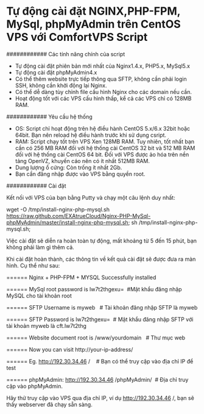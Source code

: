 Tự động cài đặt NGINX,PHP-FPM, MySql, phpMyAdmin trên CentOS VPS với ComfortVPS Script
==========================

############ Các tính năng chính của script

- Tự động cài đặt phiên bản mới nhất của Nginx1.4.x, PHP5.x, MySql5.x
- Tự động cài đặt phpMyAdmin4.x
- Có thể thêm website trực tiếp thông qua SFTP, không cần phải login SSH, không cần khởi động lại Nginx.
- Có thể dễ dàng tùy chỉnh file cấu hình Nginx cho các domain nếu cần.
- Hoạt động tốt với các VPS cấu hình thấp, kể cả các VPS chỉ có 128MB RAM.

############ Yêu cầu hệ thống

 - OS: Script chỉ hoạt động trên hệ điều hành CentOS 5.x/6.x 32bit hoặc 64bit. Bạn nên reload hệ điều hành trước khi sử dụng csript.
 - RAM: Script chạy tốt trên VPS Xen 128MB RAM. Tuy nhiên, tốt nhất bạn cần có 256 MB RAM đối với hệ thống cài CentOS 32 bit và 512 MB RAM đối với hệ thống cài CentOS 64 bit. Đối với VPS được ảo hóa trên nền tảng OpenVZ, khuyến cáo nên có ít nhất 512MB RAM.
 - Dung lượng ổ cứng: Còn trống ít nhất 2Gb.
 - Bạn cần đăng nhập được vào VPS bằng quyền root.

############ Cài đặt

Kết nối với VPS của bạn bằng Putty và chạy một câu lệnh duy nhất:

wget -O /tmp/install-nginx-php-mysql.sh https://raw.github.com/EXAtrueCloud/Nginx-PHP-MySql-phpMyAdmin/master/install-nginx-php-mysql.sh; sh /tmp/install-nginx-php-mysql.sh;

Việc cài đặt sẽ diễn ra hoàn toàn tự động, mất khoảng từ 5 đến 15 phút, bạn không phải làm gì thêm cả.

Khi cài đặt hoàn thành, các thông tin về kết quả cài đặt sẽ được đưa ra màn hình. Cụ thể như sau:

====== Nginx + PHP-FPM + MYSQL Successfully installed

====== MySql root password is lw7t2thgexu=  #Mật khẩu đăng nhập MySQL cho tài khoản root

====== SFTP Username is myweb   # Tài khoản đăng nhập SFTP là myweb

====== SFTP Password is lw7t2thgexu=  # Mật khẩu đăng nhập SFTP với tài khoản myweb là cft.lw7t2thg

====== Website document root is /www/yourdomain   # Thư mục web

====== Now you can visit http://your-ip-address/

====== Eg. http://192.30.34.46 /    # Bạn có thể truy cập vào địa chỉ IP để test

====== phpMyAdmin: http://192.30.34.46 /phpMyAdmin/  # Địa chỉ truy cập vào phpMyAdmin.

Hãy thử truy cập vào VPS qua địa chỉ IP, ví dụ http://192.30.34.46 /, bạn sẽ thấy webserver đã chạy sẵn sàng.
